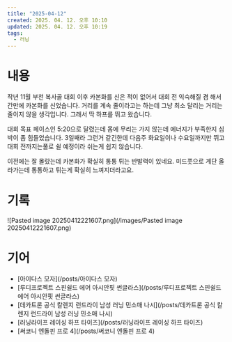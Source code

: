 ```yaml
---
title: "2025-04-12"
created: 2025. 04. 12. 오후 10:10
updated: 2025. 04. 12. 오후 10:19
tags:
  - 러닝
---
```


# 내용

작년 11월 부천 복사골 대회 이후 카본화를 신은 적이 없어서 대회 전 익숙해질 겸 해서 간만에 카본화를 신었습니다. 거리를 계속 줄이라고는 하는데 그냥 최소 달리는 거리는 줄이지 않을 생각입니다. 그래서 딱 하프를 뛰고 왔습니다.

대회 목표 페이스인 5:20으로 달렸는데 몸에 무리는 가지 않는데 에너지가 부족한지 심박이 좀 힘들었습니다. 3일째라 그런거 같긴한데 다음주 화요일이나 수요일까지만 뛰고 대회 전까지는풀로 쉴 예정이라 쉬는게 쉽지 않습니다.

이전에는 잘 몰랐는데 카본화가 확실히 통통 튀는 반발력이 있네요. 미드풋으로 계단 올라가는데 통통하고 튀는게 확실히 느껴지더라고요.

# 기록

![Pasted image 20250412221607.png](/images/Pasted image 20250412221607.png)

# 기어

- [아이다스 모자](/posts/아이다스 모자)
- [루디프로젝트 스핀쉴드 에어 아시안핏 썬글라스](/posts/루디프로젝트 스핀쉴드 에어 아시안핏 썬글라스)
- [데카트론 공식 칼렌지 런드라이 남성 러닝 민소매 나시](/posts/데카트론 공식 칼렌지 런드라이 남성 러닝 민소매 나시)
- [러닝라이프 레이싱 하프 타이즈](/posts/러닝라이프 레이싱 하프 타이즈)
- [써코니 엔돌핀 프로 4](/posts/써코니 엔돌핀 프로 4)
